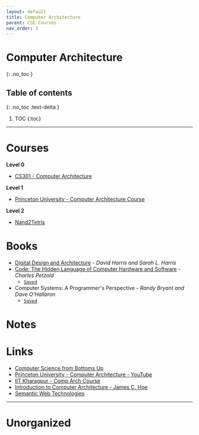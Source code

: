 ```yaml
---
layout: default
title: Computer Architecture
parent: CSE Courses
nav_order: 3
---
```


# Computer Architecture
{: .no_toc }

## Table of contents
{: .no_toc .text-delta }

1. TOC
{:toc}

---

# Courses

__Level 0__

- [CS301 - Computer Architecture](https://learn.saylor.org/course/view.php?id=71#)

__Level 1__

- [Princeton University - Computer Architecture Course](https://www.coursera.org/learn/comparch/home/welcome)

__Level 2__

- [Nand2Tetris](https://www.nand2tetris.org/course)

# Books

- [Digital Design and Architecture](https://cseweb.ucsd.edu/classes/wi20/cse140-b/Digital_Design_and_Computer_Architecture_2nd_edition.pdf) - *David Harris and Sarah L. Harris*
- [Code: The Hidden Language of Computer Hardware and Software](https://www.goodreads.com/book/show/44882.Code) - *Charles Petzold*
	- [`Saved`](chrome-extension://jhhclmfgfllimlhabjkgkeebkbiadflb/reader.html?filename=file%3A%2F%2F%2Fhome%2Frishi%2FDownloads%2FComputer%2520Science%2Fcode%2520the%2520hidden%2520language%2520of%2520computer%2520hardware%2520and%2520.epub)
- Computer Systems: A Programmer's Perspective - *Randy Bryant and Dave O’Hallaron*
	- [`Saved`](file:///media/rishi/d057170c-fade-44e6-a98a-5028064c1c84/Computer%20Science/Operating%20Systems/Randal%20E.%20Bryant,%20David%20R.%20O'Hallaron%20-%20Computer%20Systems_%20A%20Programmer's%20Perspective-Prentice%20Hall%20(2002).pdf)

# Notes

# Links

- [Computer Science from Bottoms Up](https://www.bottomupcs.com/)
- [Princeton University - Computer Architecture - YouTube](https://www.youtube.com/watch?v=ZerbMpQODeI&list=PL2jykFOD1AWa-2gUmJyjQpEUIUEpnz9a9)
- [IIT Kharagpur - Comp Arch Course](https://www.youtube.com/watch?v=HXYhBCpDoVc&list=PLAPTMtRxw27aMpAaIH1ZZU6U1GwkXAJC-&)
- [Introduction to Computer Architecture - James C. Hoe](https://users.ece.cmu.edu/~jhoe/doku/doku.php?id=18-447_introduction_to_computer_architecture)
- [Semantic Web Technologies](https://open.hpi.de/courses/semanticweb/overview)

---

# Unorganized
